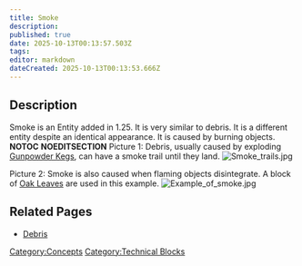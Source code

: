 ```yaml
---
title: Smoke
description: 
published: true
date: 2025-10-13T00:13:57.503Z
tags: 
editor: markdown
dateCreated: 2025-10-13T00:13:53.666Z
---
```


## Description

Smoke is an Entity added in 1.25. It is very similar to debris. It is a
different entity despite an identical appearance. It is caused by
burning objects. __NOTOC__ __NOEDITSECTION__ Picture 1: Debris,
usually caused by exploding [Gunpowder Kegs](../Recipaedia/Items/Gunpowder_Kegs.md "wikilink"),
can have a smoke trail until they land.
![Smoke_trails.jpg](Smoke_trails.jpg "Smoke_trails.jpg")

Picture 2: Smoke is also caused when flaming objects disintegrate. A
block of [Oak Leaves](../Recipaedia/Plants/Oak_Leaves.md "wikilink") are used in this example.
![Example_of_smoke.jpg](Example_of_smoke.jpg "Example_of_smoke.jpg")

## Related Pages

  - [Debris](../Recipaedia/Construction/Mechanics/Debris.md "wikilink")

[Category:Concepts](Category:Concepts "wikilink") [Category:Technical
Blocks](Category:Technical_Blocks "wikilink")